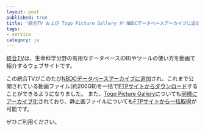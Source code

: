 ```yaml
---
layout: post
published: true
title: '統合TV および Togo Picture Gallery が NBDCデータベースアーカイブに追加されました。'
tags:
- service
category: ja
---
```

[統合TV](http://togotv.dbcls.jp/ja/)は、生命科学分野の有用なデータベース(DB)やツールの使い方を動画で紹介するウェブサイトです。
 
この統合TVがこのたび[NBDCデータベースアーカイブに追加](https://dbarchive.biosciencedbc.jp/jp/togotv/desc.html)され、これまで公開されている動画ファイル(約200GB)を一括で[FTPサイトからダウンロード](ftp://ftp.biosciencedbc.jp/archive/togotv/)することができるようになりました。
また、[Togo Picture Gallery](http://togotv.dbcls.jp/ja/pics.html)についても[同様にアーカイブ化](https://dbarchive.biosciencedbc.jp/jp/togo-pic/desc.html)されており、静止画ファイルについても[FTPサイトから一括取得](ftp://ftp.biosciencedbc.jp/archive/togo-pic/)が可能です。
 
ぜひご利用ください。